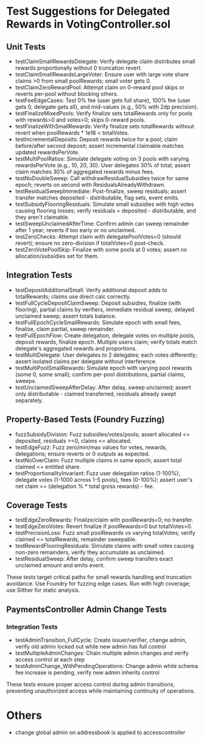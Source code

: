 # Test Suggestions for Delegated Rewards in VotingController.sol

## Unit Tests
- testClaimSmallRewardsDelegate: Verify delegate claim distributes small rewards proportionally without 0 truncation revert.
- testClaimSmallRewardsLargeVoter: Ensure user with large vote share claims >0 from small poolRewards; small voter gets 0.
- testClaimZeroRewardPool: Attempt claim on 0-reward pool skips or reverts per-pool without blocking others.
- testFeeEdgeCases: Test 0% fee (user gets full share), 100% fee (user gets 0, delegate gets all), and mid-values (e.g., 50% with 2dp precision).
- testFinalizeMixedPools: Verify finalize sets totalRewards only for pools with rewards>0 and votes>0; skips 0-reward pools.
- testFinalizeWithSmallRewards: Verify finalize sets totalRewards without revert when poolRewards * 1e18 < totalVotes.
- testIncrementalDeposits: Deposit rewards twice for a pool; claim before/after second deposit; assert incremental claimable matches updated rewardsPerVote.
- testMultiPoolRatios: Simulate delegate voting on 3 pools with varying rewardsPerVote (e.g., 10, 20, 30). User delegates 30% of total; assert claim matches 30% of aggregated rewards minus fees.
- testNoDoubleSweep: Call withdrawResidualSubsidies twice for same epoch; reverts on second with ResidualsAlreadyWithdrawn.
- testResidualSweepImmediate: Post-finalize, sweep residuals; assert transfer matches deposited - distributable, flag sets, event emits.
- testSubsidyFlooringResiduals: Simulate small subsidies with high votes causing flooring losses; verify residuals = deposited - distributable, and they aren't claimable.
- testSweepUnclaimedAfterTime: Confirm admin can sweep remainder after 1 year; reverts if too early or no unclaimed.
- testZeroChecks: Attempt claim with delegatePoolVotes=0 (should revert); ensure no zero-division if totalVotes=0 post-check.
- testZeroVotePoolSkip: Finalize with some pools at 0 votes; assert no allocation/subsidies set for them.

## Integration Tests
- testDepositAdditionalSmall: Verify additional deposit adds to totalRewards; claims use direct calc correctly.
- testFullCycleDepositClaimSweep: Deposit subsidies, finalize (with flooring), partial claims by verifiers, immediate residual sweep, delayed unclaimed sweep; assert totals balance.
- testFullEpochCycleSmallRewards: Simulate epoch with small fees, finalize, claim partial, sweep remainder.
- testFullEpochFlow: Create delegation, delegate votes on multiple pools, deposit rewards, finalize epoch. Multiple users claim; verify totals match delegate's aggregated rewards and proportions.
- testMultiDelegate: User delegates to 2 delegates; each votes differently; assert isolated claims per delegate without interference.
- testMultiPoolSmallRewards: Simulate epoch with varying pool rewards (some 0, some small); confirm per-pool distributions, partial claims, sweeps.
- testUnclaimedSweepAfterDelay: After delay, sweep unclaimed; assert only distributable - claimed transferred, residuals already swept separately.

## Property-Based Tests (Foundry Fuzzing)
- fuzzSubsidyDivision: Fuzz subsidies/votes/pools; assert allocated <= deposited, residuals >=0, claims <= allocated.
- testEdgeFuzz: Fuzz zero/min/max values for votes, rewards, delegations; ensure reverts or 0 outputs as expected.
- testNoOverClaim: Fuzz multiple claims in same epoch; assert total claimed <= entitled share.
- testProportionalityInvariant: Fuzz user delegation ratios (1-100%), delegate votes (1-1000 across 1-5 pools), fees (0-100%); assert user's net claim == (delegation % * total gross rewards) - fee.

## Coverage Tests
- testEdgeZeroRewards: Finalize/claim with poolRewards=0; no transfer.
- testEdgeZeroVotes: Revert finalize if poolRewards>0 but totalVotes=0.
- testPrecisionLoss: Fuzz small poolRewards vs varying totalVotes; verify claimed <= totalRewards, remainder sweepable.
- testRewardFlooringResiduals: Simulate claims with small votes causing non-zero remainders, verify they accumulate as unclaimed.
- testResidualSweep: After delay, confirm sweep transfers exact unclaimed amount and emits event.

These tests target critical paths for small rewards handling and truncation avoidance. Use Foundry for fuzzing edge cases.
Run with high coverage; use Slither for static analysis.

## PaymentsController Admin Change Tests

### Integration Tests
- testAdminTransition_FullCycle: Create issuer/verifier, change admin, verify old admin locked out while new admin has full control
- testMultipleAdminChanges: Chain multiple admin changes and verify access control at each step
- testAdminChange_WithPendingOperations: Change admin while schema fee increase is pending, verify new admin inherits control

These tests ensure proper access control during admin transitions, preventing unauthorized access while maintaining continuity of operations.

# Others

- change global admin on addressbook is applied to accesscontroller